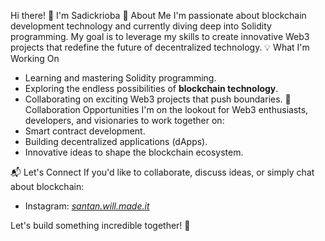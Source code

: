  Hi there! 👋 I'm Sadickrioba
 🌟 About Me
 I'm passionate about blockchain development technology and currently diving deep into Solidity programming. My goal is to leverage my skills to create innovative Web3 projects that redefine the future of decentralized technology.
 💡 What I'm Working On
- Learning and mastering Solidity programming.
- Exploring the endless possibilities of **blockchain technology**.
- Collaborating on exciting Web3 projects that push boundaries.
 🤝 Collaboration Opportunities
I'm on the lookout for Web3 enthusiasts, developers, and visionaries to work together on:
- Smart contract development.
- Building decentralized applications (dApps).
- Innovative ideas to shape the blockchain ecosystem.

📬 Let's Connect
If you'd like to collaborate, discuss ideas, or simply chat about blockchain:
- Instagram: [_santan.will.made.it_](https://www.instagram.com/_santan.will.made.it)

Let's build something incredible together! 🚀


<!---
Sadikrioba/Sadikrioba is a ✨ special ✨ repository because its `README.md` (this file) appears on your GitHub profile.
You can click the Preview link to take a look at your changes.
--->

